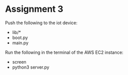 # Assignment 3
Push the following to the iot device:
- lib/*
- boot.py
- main.py

Run the following in the terminal of the AWS EC2 instance:
- screen
- python3 server.py
